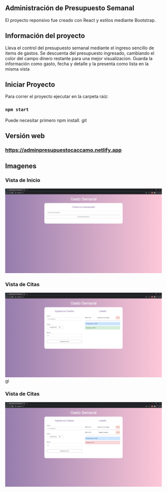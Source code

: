 ## Administración de Presupuesto Semanal
El proyecto reponsivo fue creado con React y estilos mediante Bootstrap.


## Información del proyecto
Lleva el control del presupuesto semanal mediante el ingreso sencillo de items de gastos. Se descuenta del presupuesto ingresado, cambiando el color del campo dinero restante para una mejor visualizacion.
Guarda la información como gasto, fecha y detalle y la presenta como lista en la misma vista


## Iniciar Proyecto
Para correr el proyecto ejecutar en la carpeta raiz:
### `npm start`
Puede necesitar primero npm install.
git

## Versión web

### https://adminpresupuestocaccamo.netlify.app

## Imagenes

### Vista de Inicio
![Alt text](./Asset/Inicio.png?raw=true "Inicio")

### Vista de Citas
![Alt text](./Asset/guardarGasto.png?raw=true "GuardarGasto")gi

### Vista de Citas
![Alt text](./Asset/PocoPresupuesto.png?raw=true "PocoPresupuesto")